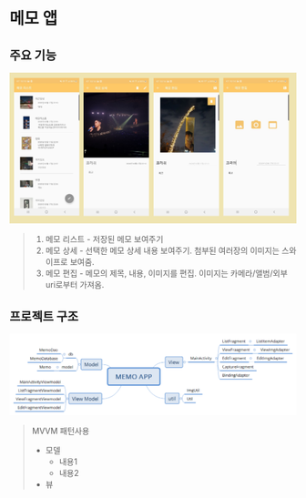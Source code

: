 # 메모 앱
## 주요 기능   
![화면](https://github.com/hyunju92/memoPr/blob/master/app/src/main/res/drawable/memo_screen_capture.png)   
  > 1. 메모 리스트 - 저장된 메모 보여주기
  > 2. 메모 상세 - 선택한 메모 상세 내용 보여주기. 첨부된 여러장의 이미지는 스와이프로 보여줌.
  > 3. 메모 편집 - 메모의 제목, 내용, 이미지를 편집. 이미지는 카메라/앨범/외부 uri로부터 가져옴.   
  
  
## 프로젝트 구조
![구조](https://github.com/hyunju92/memoPr/blob/master/app/src/main/res/drawable/MEMO%20APP%20Structure.png)   
  > MVVM 패턴사용  
  > - 모델
  >   - 내용1
  >   - 내용2
  > - 뷰
